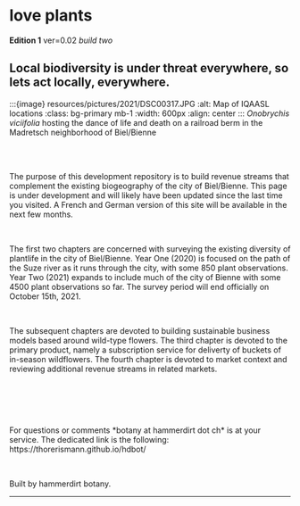 # love plants

__Edition 1__ ver=0.02 _build two_

## Local biodiversity is under threat everywhere, so lets act locally, everywhere.

:::{image} resources/pictures/2021/DSC00317.JPG
:alt: Map of IQAASL locations
:class: bg-primary mb-1
:width: 600px
:align: center
:::
*Onobrychis viciifolia* hosting the dance of life and death on a railroad berm in the Madretsch neighborhood of Biel/Bienne

<br></br>

The purpose of this development repository is to build revenue streams that complement the existing biogeography of the city of Biel/Bienne. This page is under development and will likely have been updated since the last time you visited. A French and German version of this site will be available in the next few months.
<p>&nbsp;</p>
The first two chapters are concerned with surveying the existing diversity of plantlife in the city of Biel/Bienne. Year One (2020) is focused on the path of the Suze river as it runs through the city, with some 850 plant observations. Year Two (2021) expands to include much of the city of Bienne with some 4500 plant observations so far. The survey period will end officially on October 15th, 2021.
<p>&nbsp;</p>
The subsequent chapters are devoted to building sustainable business models based around wild-type flowers. The third chapter is devoted to the primary product, namely a subscription service for deliverty of buckets of in-season wildflowers. The fourth chapter is devoted to market context and reviewing additional revenue streams in related markets.

<br></br>

<p>&nbsp;</p>
For questions or comments *botany at hammerdirt dot ch* is at your service. The dedicated link is the following:  https://thorerismann.github.io/hdbot/
<p>&nbsp;</p>
Built by hammerdirt botany.

 ---
